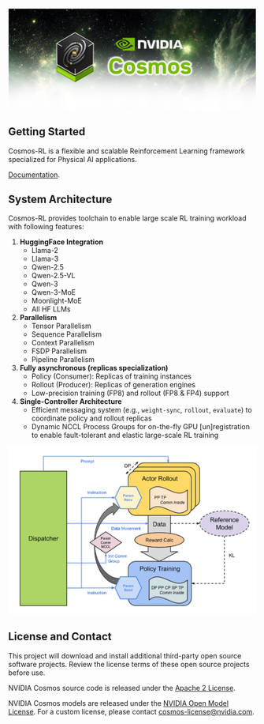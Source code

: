 <p align="center">
    <img src="https://raw.githubusercontent.com/nvidia-cosmos/cosmos-rl/main/assets/nvidia-cosmos-header.png" alt="NVIDIA Cosmos Header">
</p>


## Getting Started

Cosmos-RL is a flexible and scalable Reinforcement Learning framework specialized for Physical AI applications.

[Documentation](https://nvidia-cosmos.github.io/cosmos-rl).

## System Architecture
Cosmos-RL provides toolchain to enable large scale RL training workload with following features:
1. **HuggingFace Integration**
    - Llama-2
    - Llama-3
    - Qwen-2.5
    - Qwen-2.5-VL
    - Qwen-3
    - Qwen-3-MoE
    - Moonlight-MoE
    - All HF LLMs
2. **Parallelism**
    - Tensor Parallelism
    - Sequence Parallelism
    - Context Parallelism
    - FSDP Parallelism
    - Pipeline Parallelism
3. **Fully asynchronous (replicas specialization)**
    - Policy (Consumer): Replicas of training instances
    - Rollout (Producer): Replicas of generation engines
    - Low-precision training (FP8) and rollout (FP8 & FP4) support
4. **Single-Controller Architecture**
    - Efficient messaging system (e.g., `weight-sync`, `rollout`, `evaluate`) to coordinate policy and rollout replicas
    - Dynamic NCCL Process Groups for on-the-fly GPU [un]registration to enable fault-tolerant and elastic large-scale RL training

![Policy-Rollout-Controller Decoupled Architecture](https://raw.githubusercontent.com/nvidia-cosmos/cosmos-rl/main/assets/rl_infra.svg)

## License and Contact

This project will download and install additional third-party open source software projects. Review the license terms of these open source projects before use.

NVIDIA Cosmos source code is released under the [Apache 2 License](https://www.apache.org/licenses/LICENSE-2.0).

NVIDIA Cosmos models are released under the [NVIDIA Open Model License](https://www.nvidia.com/en-us/agreements/enterprise-software/nvidia-open-model-license). For a custom license, please contact [cosmos-license@nvidia.com](mailto:cosmos-license@nvidia.com).
